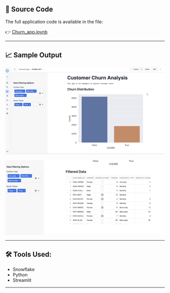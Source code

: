 ## 🧠 Source Code

The full application code is available in the file:

👉 [Churn_app.ipynb](Churn_app.ipynb)

----

## 📈 Sample Output

![Output](./Churn_output1.png)

![Output](./Churn_output2.png)

----
## 🛠️ Tools Used:

- Snowflake
- Python
- Streamlit

----


